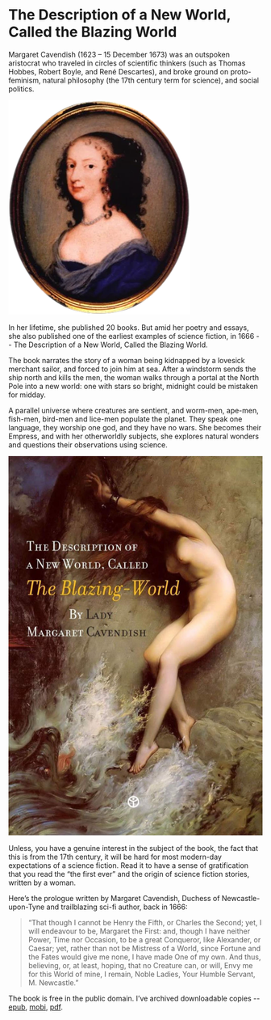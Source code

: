 # The Description of a New World, Called the Blazing World

Margaret Cavendish (1623 – 15 December 1673) was an outspoken aristocrat who traveled in circles of scientific thinkers (such as Thomas Hobbes, Robert Boyle, and René Descartes), and broke ground on proto-feminism, natural philosophy (the 17th century term for science), and social politics.

<a href="https://en.wikipedia.org/wiki/Margaret_Cavendish,_Duchess_of_Newcastle-upon-Tyne" title="Margaret Cavendish, the Duchess of Newcastle"><img class="small right" src="/static/2020/margaret-cavendish.webp"></a>

In her lifetime, she published 20 books. But amid her poetry and essays, she also published one of the earliest examples of science fiction, in 1666 -- The Description of a New World, Called the Blazing World.

The book narrates the story of a woman being kidnapped by a lovesick merchant sailor, and forced to join him at sea. After a windstorm sends the ship north and kills the men, the woman walks through a portal at the North Pole into a new world: one with stars so bright, midnight could be mistaken for midday.

A parallel universe where creatures are sentient, and worm-men, ape-men, fish-men, bird-men and lice-men populate the planet. They speak one language, they worship one god, and they have no wars. She becomes their Empress, and with her otherworldly subjects, she explores natural wonders and questions their observations using science.

[![The Description of a New World, Called the Blazing World)](/static/2020/the-description-of-a-new-world-called-the-blazing-world.jpg)](https://en.wikipedia.org/wiki/The_Blazing_World)

Unless, you have a genuine interest in the subject of the book, the fact that this is from the 17th century, it will be hard for most modern-day expectations of a science fiction. Read it to have a sense of gratification that you read the “the first ever” and the origin of science fiction stories, written by a woman.

Here’s the prologue written by Margaret Cavendish, Duchess of Newcastle-upon-Tyne and trailblazing sci-fi author, back in 1666:

> “That though I cannot be Henry the Fifth, or Charles the Second; yet, I will endeavour to be, Margaret the First: and, though I have neither Power, Time nor Occasion, to be a great Conqueror, like Alexander, or Caesar; yet, rather than not be Mistress of a World, since Fortune and the Fates would give me none, I have made One of my own. And thus, believing, or, at least, hoping, that no Creature can, or will, Envy me for this World of mine, I remain, Noble Ladies, Your Humble Servant, M. Newcastle.”

The book is free in the public domain. I’ve archived downloadable copies --
[epub](https://archives.oinam.com/books/Fiction/Utopia-and-Dystopia/blazing-world.epub),
[mobi](https://archives.oinam.com/books/Fiction/Utopia-and-Dystopia/blazing-world.mobi),
[pdf](https://archives.oinam.com/books/Fiction/Utopia-and-Dystopia/blazing-world.pdf).